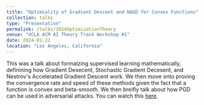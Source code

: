 ```yaml
---
title: "Optimiality of Gradient Descent and NAGD for Convex Functions"
collection: talks
type: "Presentation"
permalink: /talks/2024OptimizationTheory
venue: "UCLA ACM AI Theory Track Workshop #1"
date: 2024-01-22
location: "Los Angeles, California"
---
```


This was a talk about formalzing supervised learning mathematically, definining how Gradient Desecent, Stochastic Gradient Decesent, and Nestrov's Accelerated Gradient Descent work. We then move onto proving the convergence rate and speed of these methods given the fact that a function is convex and beta-smooth. We then breifly talk about how PGD can be used in adversarial attacks. You can watch this [here](https://www.youtube.com/watch?v=38MYwHQQ4rg&list=PLPO7_kXilXFYUE5XuPoUaycfyH1lxx9U_&index=4).